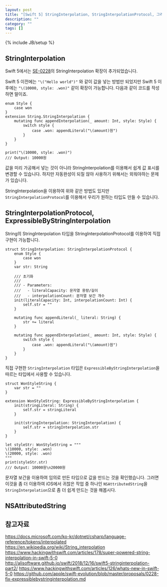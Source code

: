 ```yaml
---
layout: post
title: "[Swift 5] StringInterpolation, StringInterpolationProtocol, 그리고 NSAttributedString"
description: ""
category: ""
tags: []
---
```

{% include JB/setup %}

## StringInterpolation

Swift 5에서는 [SE-0228](https://github.com/apple/swift-evolution/blob/master/proposals/0228-fix-expressiblebystringinterpolation.md)의 StringInterpolation 확장이 추가되었습니다.

Swift 5 이전에는 `"\("Hello world")"` 와 같이 값을 넣는 방법만 되었지만 Swift 5 이후에는 `"\(10000, style: .won)"` 같이 확장이 가능합니다. 다음과 같이 코드를 작성하면 말이죠.

```
enum Style {
    case won
}
extension String.StringInterpolation {
    mutating func appendInterpolation(_ amount: Int, style: Style) {
        switch style {
            case .won: appendLiteral("\(amount)원")
        }
    }
}

print("\(10000, style: .won)")
/// Output: 10000원
```

값을 미리 가공해서 넣는 것이 아니라 StringInterpolation를 이용해서 쉽게 값 표시를 변경할 수 있습니다. 하지만 자동완성이 되질 않아 사용하기 위해서는 외워야하는 문제가 있습니다.

StringInterpolation을 이용하여 위와 같은 방법도 있지만 `StringInterpolationProtocol`를 이용해서 우리가 원하는 타입도 만들 수 있습니다.

## StringInterpolationProtocol, ExpressibleByStringInterpolation

String의 StringInterpolation 타입을 StringInterpolationProtocol를 이용하여 직접 구현이 가능합니다.

```
struct StringInterpolation: StringInterpolationProtocol {
    enum Style {
        case won
    }
    var str: String
    
    /// 초기화
    ///
    /// - Parameters:
    ///   - literalCapacity: 문자열 용량/길이
    ///   - interpolationCount: 문자열 보간 개수
    init(literalCapacity: Int, interpolationCount: Int) {
        self.str = ""
    }
    
    mutating func appendLiteral(_ literal: String) {
        str += literal
    }
    
    mutating func appendInterpolation(_ amount: Int, style: Style) {
        switch style {
            case .won: appendLiteral("\(amount)원")
        }
    }
}
```

직접 구현한 `StringInterpolation` 타입은 `ExpressibleByStringInterpolation`을 따르는 타입에서 사용할 수 있습니다.

```
struct WonStyleString {
    var str = ""
}

extension WonStyleString: ExpressibleByStringInterpolation {
    init(stringLiteral: String) {
        self.str = stringLiteral
    }

    init(stringInterpolation: StringInterpolation) {
        self.str = stringInterpolation.str
    }
}

let styleStr: WonStyleString = """
\(10000, style: .won)
\(20000, style: .won)
"""
print(styleStr.str)
/// Output: 10000원\n20000원
```

문자열 보간을 이용하여 임의로 만든 타입으로 값을 만드는 것을 확인했습니다. 그러면 이것을 좀 더 이용하여 iOS에서 귀찮은 작업 중 하나인 `NSAttributedString`을 `StringInterpolation`으로 좀 더 쉽게 만드는 것을 해봅시다.

## NSAttributedString


## 참고자료

https://docs.microsoft.com/ko-kr/dotnet/csharp/language-reference/tokens/interpolated
https://en.wikipedia.org/wiki/String_interpolation
https://www.hackingwithswift.com/articles/178/super-powered-string-interpolation-in-swift-5-0
http://alisoftware.github.io/swift/2018/12/16/swift5-stringinterpolation-part2/
https://www.hackingwithswift.com/articles/126/whats-new-in-swift-5-0
https://github.com/apple/swift-evolution/blob/master/proposals/0228-fix-expressiblebystringinterpolation.md
